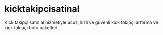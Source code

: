 # kicktakipcisatinal
Kick takipçi satın al hizmetiyle ucuz, hızlı ve güvenli kick takipçi arttırma ve kick takipçi botu paketleri.
